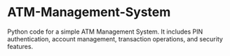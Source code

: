 # ATM-Management-System
Python code for a simple ATM Management System. It includes PIN authentication, account management, transaction operations, and security features.
